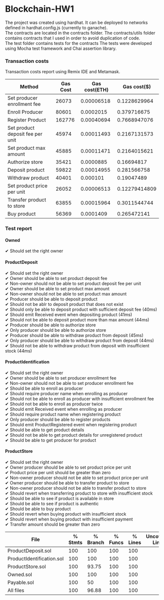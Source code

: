# Blockchain-HW1
The project was created using hardhat. It can be deployed to networks defined in hardhat.config.js (currently to ganache). <br/>
The contracts are located in the contracts folder. The contracts/utils folder contains contracts that I used in order to avoid duplication of code. <br/>
The test folder contains tests for the contracts The tests were developed using Mocha test framework and Chai assertion library. <br/>

<h3>Transaction costs</h3>
Transaction costs report using Remix IDE and Metamask.

Method                            |   Gas Cost   |   Gas cost(ETH)   |   Gas cost($)   |
----------------------------------|--------------|-------------------|-----------------|
Set producer enrollment fee       |    26073     |    0.00006518     |  0.1228629964   |
Enroll Producer                   |    80601     |    0.0002015      |  0.379716675    | 
Register Product                  |    162776    |    0.00040694     |  0.7668947076   | 
Set product deposit fee per unit  |    45974     |    0.00011493     |  0.2167131573   | 
Set product max amount            |    45885     |    0.00011471     |  0.2164015621   | 
Authorize store                   |    35421     |    0.0000885      |  0.16694817     | 
Deposit product                   |    59822     |    0.00014955     |  0.281566758    | 
Withdraw product                  |    40401     |    0.000101       |  0.19047489     | 
Set product price per unit        |    26052     |    0.00006513     |  0.12279414809  | 
Transfer product to store         |    63855     |    0.00015964     |  0.3011544744   | 
Buy product                       |    56369     |    0.0001409      |  0.265472141    | 

<h3>Test report</h3>

<h4>Owned</h4>
    ✔ Should set the right owner <br/>

<h4>ProductDeposit</h4>
    ✔ Should set the right owner <br/>
    ✔ Owner should be able to set product deposit fee <br/>
    ✔ Non-owner should not be able to set product deposit fee per unit <br/>
    ✔ Owner should be able to set product max amount <br/>
    ✔ Non-owner should not be able to set product max amount <br/>
    ✔ Producer should be able to deposit product <br/>
    ✔ Should not be ablr to deposit product that does not exist <br/>
    ✔ Should only be able to deposit product with sufficient deposit fee (40ms) <br/>
    ✔ Should emit Received event when depositing product (41ms) <br/>
    ✔ Should not be able to deposit product more than max amount (44ms) <br/>
    ✔ Producer should be able to authorize store <br/>
    ✔ Only producer should be able to authorize store <br/>
    ✔ Producer should be able to withdraw product from deposit (45ms) <br/>
    ✔ Only producer should be able to withdraw product from deposit (44ms) <br/>
    ✔ Should not be able to withdraw product from deposit with insufficient stock (44ms) <br/>

<h4>ProductIdentification</h4>
    ✔ Should set the right owner <br/>
    ✔ Owner should be able to set producer enrollment fee <br/>
    ✔ Non-owner should not be able to set producer enrollment fee <br/>
    ✔ Should be able to enroll as producer <br/>
    ✔ Should require producer name when enrolling as producer <br/>
    ✔ Should not be able to enroll as producer with insufficient enrollment fee <br/>
    ✔ Should not be able to enroll as producer twice <br/>
    ✔ Should emit Received event when enrolling as producer <br/>
    ✔ Should require product name when registering product <br/>
    ✔ Only producer should be able to register products <br/>
    ✔ Should emit ProductRegistered event when registering product <br/>
    ✔ Should be able to get product details <br/>
    ✔ Should not be able to get product details for unregistered product <br/>
    ✔ Should be able to get producer for product <br/>

<h4>ProductStore</h4>
    ✔ Should set the right owner <br/>
    ✔ Owner producer should be able to set product price per unit <br/>
    ✔ Product price per unit should be greater than zero <br/>
    ✔ Non-owner producer should not be able to set product price per unit <br/>
    ✔ Owner producer should be able to transfer product to store <br/>
    ✔ Non-owner producer should not be able to transfer product to store <br/>
    ✔ Should revert when transferring product to store with insufficient stock <br/>
    ✔ Should be able to see if product is available in store <br/>
    ✔ Should be able to see if product is authentic <br/>
    ✔ Should be able to buy product <br/>
    ✔ Should revert when buying product with insufficient stock <br/>
    ✔ Should revert when buying product with insufficient payment <br/>
    ✔ Transfer amount should be greater than zero <br/>

File                        |  % Stmts | % Branch |  % Funcs |  % Lines |Uncovered Lines |
----------------------------|----------|----------|----------|----------|----------------|
  ProductDeposit.sol        |      100 |      100 |      100 |      100 |                |
  ProductIdentification.sol |      100 |      100 |      100 |      100 |                |
  ProductStore.sol          |      100 |    93.75 |      100 |      100 |                |
  Owned.sol                 |      100 |      100 |      100 |      100 |                |
  Payable.sol               |      100 |       50 |      100 |      100 |                |
All files                   |      100 |    96.88 |      100 |      100 |                |



 
